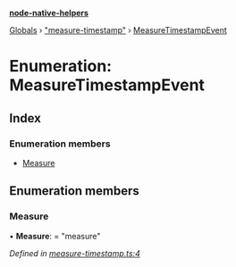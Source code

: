 **[node-native-helpers](../README.md)**

[Globals](../globals.md) › ["measure-timestamp"](../modules/_measure_timestamp_.md) › [MeasureTimestampEvent](_measure_timestamp_.measuretimestampevent.md)

# Enumeration: MeasureTimestampEvent

## Index

### Enumeration members

* [Measure](_measure_timestamp_.measuretimestampevent.md#measure)

## Enumeration members

###  Measure

• **Measure**: = "measure"

*Defined in [measure-timestamp.ts:4](https://github.com/DaNautilus/node-native-helpers/blob/4ff13a1/src/measure-timestamp.ts#L4)*